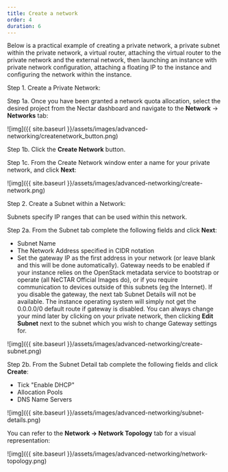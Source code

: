 ```yaml
---
title: Create a network
order: 4
duration: 6
---
```


Below is a practical example of creating a private network, a private subnet within the private network, a virtual router, attaching the virtual router to the private network and the external network, then launching an instance with private network configuration, attaching a floating IP to the instance and configuring the network within the instance.

Step 1. Create a Private Network:

Step 1a. Once you have been granted a network quota allocation, select the desired project from the Nectar dashboard and navigate to the **Network** -> **Networks** tab:

 ![img]({{ site.baseurl }}/assets/images/advanced-networking/createnetwork_button.png)

Step 1b. Click the **Create Network** button.

Step 1c. From the Create Network window enter a name for your private network, and click **Next**:

![img]({{ site.baseurl }}/assets/images/advanced-networking/create-network.png)

Step 2. Create a Subnet within a Network:

Subnets specify IP ranges that can be used within this network.

Step 2a. From the Subnet tab complete the following fields and click **Next**:

- Subnet Name
- The Network Address specified in CIDR notation
- Set the gateway IP as the first address in your network (or leave blank and this will be done automatically). Gateway needs to be enabled if your instance relies on the OpenStack metadata service to bootstrap or operate (all NeCTAR Official Images do), or if you require communication to devices outside of this subnets (eg the Internet). If you disable the gateway, the next tab Subnet Details will not be available. The instance operating system will simply not get the 0.0.0.0/0 default route if gateway is disabled. You can always change your mind later by clicking on your private network, then clicking **Edit Subnet** next to the subnet which you wish to change Gateway settings for.

![img]({{ site.baseurl }}/assets/images/advanced-networking/create-subnet.png)

Step 2b. From the Subnet Detail tab complete the following fields and click **Create**:

- Tick "Enable DHCP"
- Allocation Pools
- DNS Name Servers

![img]({{ site.baseurl }}/assets/images/advanced-networking/subnet-details.png)

You can refer to the **Network -> Network Topology** tab for a visual representation:

![img]({{ site.baseurl }}/assets/images/advanced-networking/network-topology.png)
